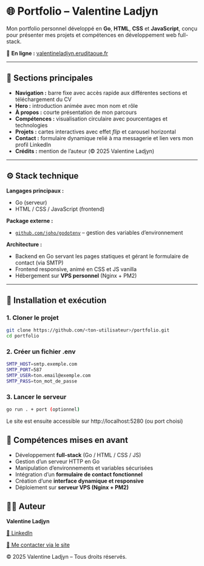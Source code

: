 # 🌐 Portfolio – Valentine Ladjyn

Mon portfolio personnel développé en **Go**, **HTML**, **CSS** et **JavaScript**, conçu pour présenter mes projets et compétences en développement web full-stack.  

🔗 **En ligne :** [valentineladjyn.eruditaoue.fr](https://valentineladjyn.eruditaoue.fr)

---

## 🧩 Sections principales
- **Navigation :** barre fixe avec accès rapide aux différentes sections et téléchargement du CV  
- **Hero :** introduction animée avec mon nom et rôle  
- **À propos :** courte présentation de mon parcours  
- **Compétences :** visualisation circulaire avec pourcentages et technologies  
- **Projets :** cartes interactives avec effet *flip* et carousel horizontal  
- **Contact :** formulaire dynamique relié à ma messagerie et lien vers mon profil LinkedIn  
- **Crédits :** mention de l’auteur (© 2025 Valentine Ladjyn)

---

## ⚙️ Stack technique

**Langages principaux :**
- Go (serveur)
- HTML / CSS / JavaScript (frontend)

**Package externe :**
- [`github.com/joho/godotenv`](https://github.com/joho/godotenv) – gestion des variables d’environnement

**Architecture :**
- Backend en Go servant les pages statiques et gérant le formulaire de contact (via SMTP)
- Frontend responsive, animé en CSS et JS vanilla
- Hébergement sur **VPS personnel** (Nginx + PM2)

---

## 🚀 Installation et exécution

### 1. Cloner le projet
```bash
git clone https://github.com/<ton-utilisateur>/portfolio.git
cd portfolio
```

### 2. Créer un fichier .env
```bash
SMTP_HOST=smtp.exemple.com
SMTP_PORT=587
SMTP_USER=ton.email@exemple.com
SMTP_PASS=ton_mot_de_passe
```

### 3. Lancer le serveur
```bash
go run . + port (optionnel)
```

Le site est ensuite accessible sur http://localhost:5280 (ou port choisi)


## 🧠 Compétences mises en avant

- Développement **full-stack** (Go / HTML / CSS / JS)
- Gestion d’un serveur HTTP en Go
- Manipulation d’environnements et variables sécurisées
- Intégration d’un **formulaire de contact fonctionnel**
- Création d’une **interface dynamique et responsive**
- Déploiement sur **serveur VPS (Nginx + PM2)**

## 👩‍💻 Auteur

**Valentine Ladjyn**
            
[🔗 LinkedIn](https://www.linkedin.com/in/valentine-ladjyn-182020329?lipi=urn%3Ali%3Apage%3Ad_flagship3_messaging_conversation_detail%3BkUto6tCEQkGBOeQ0546Xsw%3D%3D)

[📧 Me contacter via le site](https://valentineladjyn.eruditaoue.fr/#contact)

© 2025 Valentine Ladjyn – Tous droits réservés.
